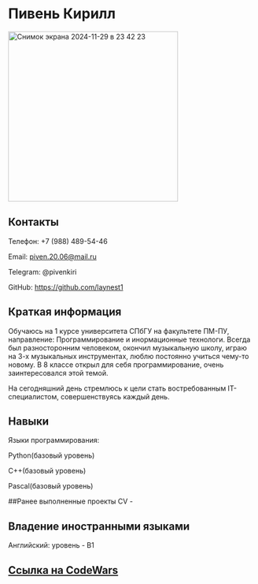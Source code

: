 # Пивень Кирилл

<img width="345" alt="Снимок экрана 2024-11-29 в 23 42 23" src="https://github.com/user-attachments/assets/a842a800-67a4-4aad-98a3-b8cee817df87">


## Контакты

Телефон: +7 (988) 489-54-46<br>

Email: piven.20.06@mail.ru<br>

Telegram: @pivenkiri<br>

GitHub: https://github.com/laynest1<br>


## Краткая информация

Обучаюсь на 1 курсе университета СПбГУ на факультете ПМ-ПУ, направление: Программирование и инормационные технологи. Всегда был разносторонним человеком, окончил музыкальную школу, играю на 3-х музыкальных инструментах, люблю постоянно учиться чему-то новому. В 8 классе открыл для себя программирование, очень заинтересовался этой темой.

На сегодняшний день стремлюсь к цели стать востребованным IT-специалистом, совершенствуясь каждый день.

## Навыки

Языки программирования:<br>

Python(базовый уровень)<br>

C++(базовый уровень)<br>

Pascal(базовый уровень)<br>

##Ранее выполненные проекты
CV - 


## Владение иностранными языками

Английский: уровень - B1

## [Ссылка на CodeWars](https://www.codewars.com/users/Lаyne)
